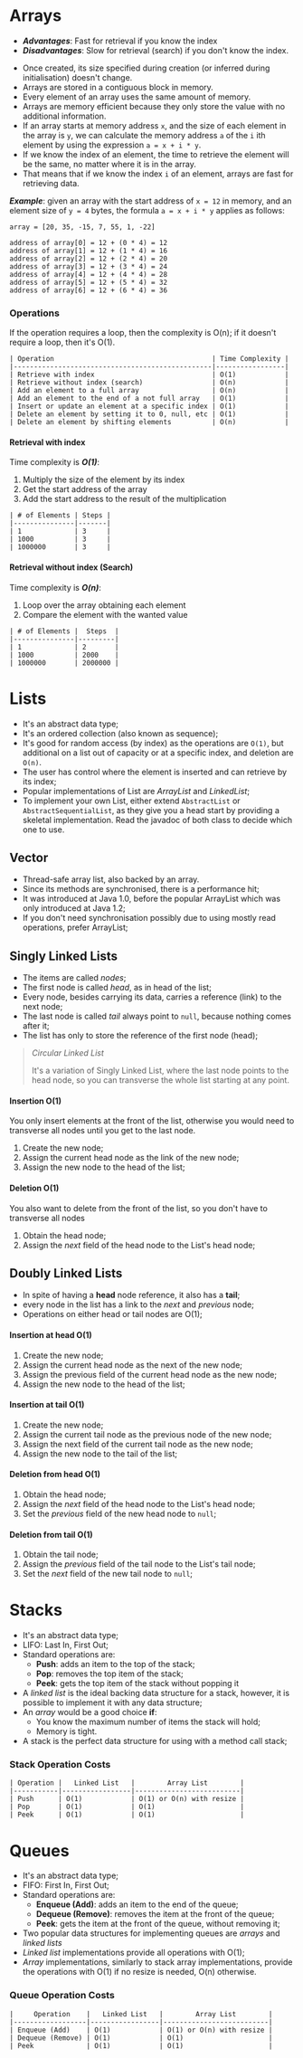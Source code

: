# Arrays
* ***Advantages***: Fast for retrieval if you know the index
* ***Disadvantages***: Slow for retrieval (search) if you don't know the index.

- Once created, its size specified during creation (or inferred during initialisation) doesn't
  change.
- Arrays are stored in a contiguous block in memory.
- Every element of an array uses the same amount of memory.
- Arrays are memory efficient because they only store the value with no additional information.
- If an array starts at memory address `x`, and the size of each element in the array is `y`, we can
  calculate the memory address `a` of the `i` ith element by using the expression `a = x + i * y`.
- If we know the index of an element, the time to retrieve the element will be the same, no matter
  where it is in the array.
- That means that if we know the index `i` of an element, arrays are fast for retrieving data.

***Example***: given an array with the start address of `x = 12` in memory, and an element size of `y = 4` bytes, the
formula `a = x + i * y` applies as follows:
```
array = [20, 35, -15, 7, 55, 1, -22]

address of array[0] = 12 + (0 * 4) = 12
address of array[1] = 12 + (1 * 4) = 16
address of array[2] = 12 + (2 * 4) = 20
address of array[3] = 12 + (3 * 4) = 24
address of array[4] = 12 + (4 * 4) = 28
address of array[5] = 12 + (5 * 4) = 32
address of array[6] = 12 + (6 * 4) = 36
```

### Operations
If the operation requires a loop, then the complexity is O(n); if it doesn't require a loop, then
it's O(1).
```
| Operation                                       | Time Complexity |
|-------------------------------------------------|-----------------|
| Retrieve with index                             | O(1)            |
| Retrieve without index (search)                 | O(n)            |
| Add an element to a full array                  | O(n)            |
| Add an element to the end of a not full array   | O(1)            |
| Insert or update an element at a specific index | O(1)            |
| Delete an element by setting it to 0, null, etc | O(1)            |
| Delete an element by shifting elements          | O(n)            |
```

#### Retrieval with index
Time complexity is ***O(1)***:
1. Multiply the size of the element by its index
2. Get the start address of the array
3. Add the start address to the result of the multiplication
```
| # of Elements | Steps |
|---------------|-------|
| 1             | 3     |
| 1000          | 3     |
| 1000000       | 3     |
```

#### Retrieval without index (Search)
Time complexity is ***O(n)***:
1. Loop over the array obtaining each element
2. Compare the element with the wanted value
```
| # of Elements |  Steps  |
|---------------|---------|
| 1             | 2       |
| 1000          | 2000    |
| 1000000       | 2000000 |
```

# Lists
- It's an abstract data type;
- It's an ordered collection (also known as sequence);
- It's good for random access (by index) as the operations are `O(1)`, but additional on a list out
  of capacity or at a specific index, and deletion are `O(n)`.
- The user has control where the element is inserted and can retrieve by its index;
- Popular implementations of List are *ArrayList* and *LinkedList*;
- To implement your own List, either extend `AbstractList` or `AbstractSequentialList`, as they give
  you a head start by providing a skeletal implementation. Read the javadoc of both class to decide
  which one to use.
  
## Vector
- Thread-safe array list, also backed by an array.
- Since its methods are synchronised, there is a performance hit;
- It was introduced at Java 1.0, before the popular ArrayList which was only introduced at Java 1.2;
- If you don't need synchronisation possibly due to using mostly read operations, prefer ArrayList;

## Singly Linked Lists
- The items are called *nodes*;
- The first node is called *head*, as in head of the list;
- Every node, besides carrying its data, carries a reference (link) to the next node;
- The last node is called *tail* always point to `null`, because nothing comes after it;
- The list has only to store the reference of the first node (head);

> *Circular Linked List*
>
> It's a variation of Singly Linked List, where the last node points to the head node, so you can
> transverse the whole list starting at any point.

#### Insertion O(1)
You only insert elements at the front of the list, otherwise you would need to transverse all nodes
until you get to the last node.
1. Create the new node;
2. Assign the current head node as the link of the new node;
3. Assign the new node to the head of the list;

#### Deletion O(1)
You also want to delete from the front of the list, so you don't have to transverse all nodes
1. Obtain the head node;
2. Assign the *next* field of the head node to the List's head node;

## Doubly Linked Lists
- In spite of having a **head** node reference, it also has a **tail**;
- every node in the list has a link to the *next* and *previous* node;
- Operations on either head or tail nodes are O(1);

#### Insertion at head O(1)
1. Create the new node;
2. Assign the current head node as the next of the new node;
3. Assign the previous field of the current head node as the new node;
4. Assign the new node to the head of the list;

#### Insertion at tail O(1)
1. Create the new node;
2. Assign the current tail node as the previous node of the new node;
3. Assign the next field of the current tail node as the new node;
4. Assign the new node to the tail of the list;

#### Deletion from head O(1)
1. Obtain the head node;
2. Assign the *next* field of the head node to the List's head node;
3. Set the *previous* field of the new head node to `null`;

#### Deletion from tail O(1)
1. Obtain the tail node;
2. Assign the *previous* field of the tail node to the List's tail node;
3. Set the *next* field of the new tail node to `null`;

# Stacks
- It's an abstract data type;
- LIFO: Last In, First Out;
- Standard operations are:
  - **Push**: adds an item to the top of the stack;
  - **Pop**: removes the top item of the stack;
  - **Peek**: gets the top item of the stack without popping it
- A *linked list* is the ideal backing data structure for a stack, however, it is possible to 
implement it with any data structure;
- An *array* would be a good choice **if**:
  - You know the maximum number of items the stack will hold;
  - Memory is tight.
- A stack is the perfect data structure for using with a method call stack;

### Stack Operation Costs
```
| Operation |   Linked List   |        Array List        |
|-----------|-----------------|--------------------------|
| Push      | O(1)            | O(1) or O(n) with resize |
| Pop       | O(1)            | O(1)                     |
| Peek      | O(1)            | O(1)                     |
```

# Queues
- It's an abstract data type;
- FIFO: First In, First Out;
- Standard operations are:
  - **Enqueue (Add)**: adds an item to the end of the queue;
  - **Dequeue (Remove)**: removes the item at the front of the queue;
  - **Peek**: gets the item at the front of the queue, without removing it;
- Two popular data structures for implementing queues are *arrays* and *linked lists*
- *Linked list* implementations provide all operations with O(1);
- *Array* implementations, similarly to stack array implementations, provide the operations with 
  O(1) if no resize is needed, O(n) otherwise.

### Queue Operation Costs
```
|     Operation    |   Linked List   |        Array List        |
|------------------|-----------------|--------------------------|
| Enqueue (Add)    | O(1)            | O(1) or O(n) with resize |
| Dequeue (Remove) | O(1)            | O(1)                     |
| Peek             | O(1)            | O(1)                     |
```
